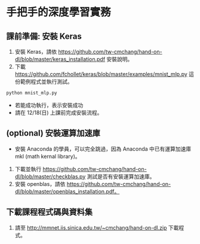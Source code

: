# 手把手的深度學習實務
## 課前準備: 安裝 Keras
1. 安裝 Keras，請依 https://github.com/tw-cmchang/hand-on-dl/blob/master/keras_installation.pdf 安裝說明。
2. 下載 https://github.com/fchollet/keras/blob/master/examples/mnist_mlp.py 這份範例程式並執行測試。
```python
python mnist_mlp.py
```
+ 若能成功執行，表示安裝成功
+ 請在 12/18(日) 上課前完成安裝流程。

## (optional) 安裝運算加速庫
+ 安裝 Anaconda 的學員，可以完全跳過，因為 Anaconda 中已有運算加速庫 mkl (math kernal library)。
1. 下載並執行 https://github.com/tw-cmchang/hand-on-dl/blob/master/checkblas.py 測試是否有安裝運算加速庫。
2. 安裝 openblas，請依 https://github.com/tw-cmchang/hand-on-dl/blob/master/openblas_installation.pdf。

## 下載課程程式碼與資料集
1. 請至 http://mmnet.iis.sinica.edu.tw/~cmchang/hand-on-dl.zip 下載程式。
